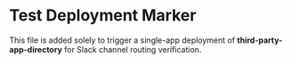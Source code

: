 # Test Deployment Marker


This file is added solely to trigger a single-app deployment of **third-party-app-directory** for Slack channel routing verification.